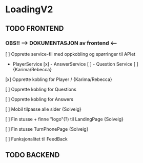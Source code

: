 # LoadingV2

## TODO FRONTEND
###  OBS!! --> DOKUMENTASJON av frontend <--

[ ] Opprette service-fil med oppkobling og spørringer til APIet

- PlayerService [x] - AnswerService [ ] - Question Service [ ] {Karima/Rebecca}

[x] Opprette kobling for Player / {Karima/Rebecca}

[ ] Opprette kobling for Questions

[ ] Opprette kobling for Answers

[ ] Mobil tilpasse alle sider {Solveig}

[ ] Fin stusse + finne "logo"(?) til LandingPage {Solveig}

[ ] Fin stusse TurnPhonePage {Solveig}

[ ] Funksjonalitet til FeedBack

## TODO BACKEND
